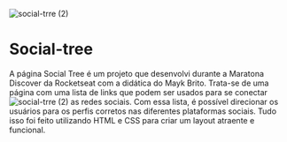 ![social-trre (2)](https://user-images.githubusercontent.com/126616878/222875791-e869966f-be99-41f5-b8e5-a4e8906249ee.png)
# Social-tree
A página Social Tree é um projeto que desenvolvi durante a Maratona Discover da Rocketseat com a didática do Mayk Brito. Trata-se de uma página com uma lista de links que podem ser usados para se conectar ![social-trre (2)](https://user-images.githubusercontent.com/126616878/222875830-75e60c12-3e34-458a-a2a2-c2254e72e4d3.png)
as redes sociais. Com essa lista, é possível direcionar os usuários para os perfis corretos nas diferentes plataformas sociais. Tudo isso foi feito utilizando HTML e CSS para criar um layout atraente e funcional.
